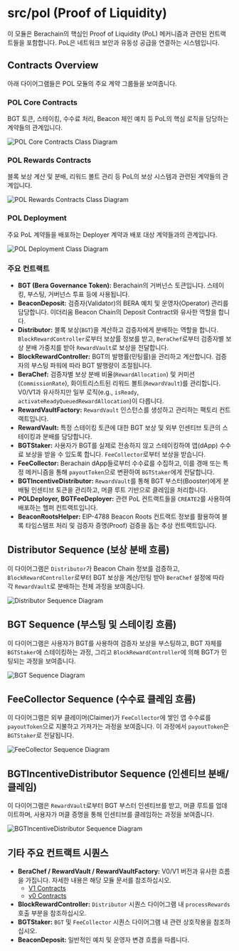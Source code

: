 # src/pol (Proof of Liquidity)

이 모듈은 Berachain의 핵심인 Proof of Liquidity (PoL) 메커니즘과 관련된 컨트랙트들을 포함합니다. PoL은 네트워크 보안과 유동성 공급을 연결하는 시스템입니다.

## Contracts Overview

아래 다이어그램들은 POL 모듈의 주요 계약 그룹들을 보여줍니다.

### POL Core Contracts

BGT 토큰, 스테이킹, 수수료 처리, Beacon 체인 예치 등 PoL의 핵심 로직을 담당하는 계약들의 관계입니다.

![POL Core Contracts Class Diagram](diag-images/pol/POL_Core_Contracts.png)

### POL Rewards Contracts

블록 보상 계산 및 분배, 리워드 볼트 관리 등 PoL의 보상 시스템과 관련된 계약들의 관계입니다.

![POL Rewards Contracts Class Diagram](diag-images/pol/POL_Rewards_Contracts.png)

### POL Deployment

주요 PoL 계약들을 배포하는 Deployer 계약과 배포 대상 계약들과의 관계입니다.

![POL Deployment Class Diagram](diag-images/pol/POL_Deployment.png)

### 주요 컨트랙트

*   **BGT (Bera Governance Token):** Berachain의 거버넌스 토큰입니다. 스테이킹, 부스팅, 거버넌스 투표 등에 사용됩니다.
*   **BeaconDeposit:** 검증자(Validator)의 BERA 예치 및 운영자(Operator) 관리를 담당합니다. 이더리움 Beacon Chain의 Deposit Contract와 유사한 역할을 합니다.
*   **Distributor:** 블록 보상(`BGT`)을 계산하고 검증자에게 분배하는 역할을 합니다. `BlockRewardController`로부터 보상률 정보를 받고, `BeraChef`로부터 검증자별 보상 분배 가중치를 받아 `RewardVault`로 보상을 전달합니다.
*   **BlockRewardController:** BGT의 발행률(민팅률)을 관리하고 계산합니다. 검증자의 부스팅 파워에 따라 BGT 발행량이 조절됩니다.
*   **BeraChef:** 검증자별 보상 분배 비율(`RewardAllocation`) 및 커미션(`CommissionRate`), 화이트리스트된 리워드 볼트(`RewardVault`)를 관리합니다. V0/V1과 유사하지만 일부 로직(e.g., `isReady`, `activateReadyQueuedRewardAllocation`)이 다릅니다.
*   **RewardVaultFactory:** `RewardVault` 인스턴스를 생성하고 관리하는 팩토리 컨트랙트입니다.
*   **RewardVault:** 특정 스테이킹 토큰에 대한 BGT 보상 및 외부 인센티브 토큰의 스테이킹과 분배를 담당합니다.
*   **BGTStaker:** 사용자가 BGT를 실제로 전송하지 않고 스테이킹하여 앱(dApp) 수수료 보상을 받을 수 있도록 합니다. `FeeCollector`로부터 보상을 받습니다.
*   **FeeCollector:** Berachain dApp들로부터 수수료를 수집하고, 이를 경매 또는 특정 메커니즘을 통해 `payoutToken`으로 변환하여 `BGTStaker`에게 전달합니다.
*   **BGTIncentiveDistributor:** `RewardVault`를 통해 BGT 부스터(Booster)에게 분배될 인센티브 토큰을 관리하고, 머클 루트 기반으로 클레임을 처리합니다.
*   **POLDeployer, BGTFeeDeployer:** 관련 PoL 컨트랙트들을 `CREATE2`를 사용하여 배포하는 헬퍼 컨트랙트입니다.
*   **BeaconRootsHelper:** EIP-4788 Beacon Roots 컨트랙트 정보를 활용하여 블록 타임스탬프 처리 및 검증자 증명(Proof) 검증을 돕는 추상 컨트랙트입니다.

## Distributor Sequence (보상 분배 흐름)

이 다이어그램은 `Distributor`가 Beacon Chain 정보를 검증하고, `BlockRewardController`로부터 BGT 보상을 계산/민팅 받아 `BeraChef` 설정에 따라 각 `RewardVault`로 분배하는 전체 과정을 보여줍니다.

![Distributor Sequence Diagram](diag-images/pol/Distributor_Sequence.png)

## BGT Sequence (부스팅 및 스테이킹 흐름)

이 다이어그램은 사용자가 BGT를 사용하여 검증자 보상을 부스팅하고, BGT 자체를 `BGTStaker`에 스테이킹하는 과정, 그리고 `BlockRewardController`에 의해 BGT가 민팅되는 과정을 보여줍니다.

![BGT Sequence Diagram](diag-images/pol/BGT_Sequence.png)

## FeeCollector Sequence (수수료 클레임 흐름)

이 다이어그램은 외부 클레이머(Claimer)가 `FeeCollector`에 쌓인 앱 수수료를 `payoutToken`으로 지불하고 가져가는 과정을 보여줍니다. 이 과정에서 `payoutToken`은 `BGTStaker`로 전달됩니다.

![FeeCollector Sequence Diagram](diag-images/pol/FeeCollector_Sequence.png)

## BGTIncentiveDistributor Sequence (인센티브 분배/클레임)

이 다이어그램은 `RewardVault`로부터 BGT 부스터 인센티브를 받고, 머클 루트를 업데이트하며, 사용자가 머클 증명을 통해 인센티브를 클레임하는 과정을 보여줍니다.

![BGTIncentiveDistributor Sequence Diagram](diag-images/pol/BGTIncentiveDistributor_Sequence.png)

## 기타 주요 컨트랙트 시퀀스

*   **BeraChef / RewardVault / RewardVaultFactory:** V0/V1 버전과 유사한 흐름을 가집니다. 자세한 내용은 해당 모듈 문서를 참조하십시오.
    *   [V1 Contracts](V1_Contracts.md)
    *   [v0 Contracts](v0_Contracts.md)
*   **BlockRewardController:** `Distributor` 시퀀스 다이어그램 내 `processRewards` 호출 부분을 참조하십시오.
*   **BGTStaker:** `BGT` 및 `FeeCollector` 시퀀스 다이어그램 내 관련 상호작용을 참조하십시오.
*   **BeaconDeposit:** 일반적인 예치 및 운영자 변경 흐름을 따릅니다. 